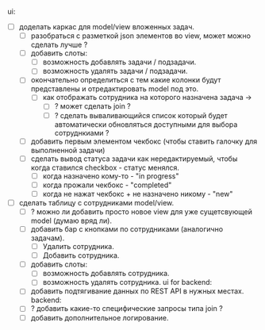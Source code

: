 ui:
- [ ] доделать каркас для model/view вложенных задач.
	- [ ] разобраться с разметкой json элементов во view, может можно сделать лучше ?
	- [ ] добавить слоты:
		- [ ] возможность добавлять задачи / подзадачи.
		- [ ] возможность удалять задачи / подзадачи.
	- [ ] окончательно определиться с тем какие колонки будут представлены и отредактировать model под это.
		- [ ] как отображать сотрудника на которого назначена задача ->
			- [ ] ? может сделать join ?
			- [ ] ? сделать вываливающийся список который будет автоматически обновляться доступными для выбора сотруднкиами ?
	- [ ] добавить первым элементом чекбокс (чтобы ставить галочку для выполненной задачи)
	- [ ] сделать вывод статуса задачи как нередактируемый, чтобы когда ставился checkbox - статус менялся.
		- [ ] когда назначено кому-то - "in progress"
		- [ ] когда прожали чекбокс - "completed"
		- [ ] когда не нажат чекбокс + не назначено никому - "new"
- [ ] сделать таблицу с сотрудниками model/view.
	- [ ] ? можно ли добавить просто новое view для уже сущетсвующей model (думаю вряд ли).
	- [ ] добавить бар с кнопками по сотрудниками (аналогично задачам).
		- [ ] Удалить сотрудника.
		- [ ] Добавить сотрудника.
	- [ ] добавить слоты:
		- [ ] возможность добавлять сотрудника.
		- [ ] возможность удалять сотрудника.
ui for backend:
	- [ ] добавить подтягивание данных по REST API в нужных местах.
backend:
	- [ ] ? добавить какие-то специфические запросы типа join ?
	- [ ] добавить дополнительное логирование.
